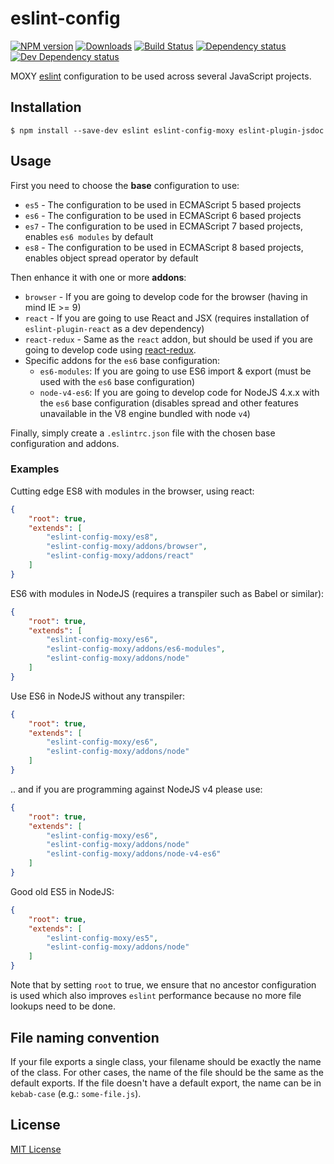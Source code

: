 # eslint-config

[![NPM version][npm-image]][npm-url] [![Downloads][downloads-image]][npm-url] [![Build Status][travis-image]][travis-url] [![Dependency status][david-dm-image]][david-dm-url] [![Dev Dependency status][david-dm-dev-image]][david-dm-dev-url]

[npm-url]:https://npmjs.org/package/eslint-config-moxy
[downloads-image]:http://img.shields.io/npm/dm/eslint-config-moxy.svg
[npm-image]:http://img.shields.io/npm/v/eslint-config-moxy.svg
[travis-url]:https://travis-ci.org/moxystudio/eslint-config
[travis-image]:http://img.shields.io/travis/moxystudio/eslint-config/master.svg
[david-dm-url]:https://david-dm.org/moxystudio/eslint-config
[david-dm-image]:https://img.shields.io/david/moxystudio/eslint-config.svg
[david-dm-dev-url]:https://david-dm.org/moxystudio/eslint-config#info=devDependencies
[david-dm-dev-image]:https://img.shields.io/david/dev/moxystudio/eslint-config.svg

MOXY [eslint](http://eslint.org/) configuration to be used across several JavaScript projects.


## Installation

`$ npm install --save-dev eslint eslint-config-moxy eslint-plugin-jsdoc`


## Usage

First you need to choose the **base** configuration to use:

- `es5` - The configuration to be used in ECMAScript 5 based projects
- `es6` - The configuration to be used in ECMAScript 6 based projects
- `es7` - The configuration to be used in ECMAScript 7 based projects, enables `es6 modules` by default
- `es8` - The configuration to be used in ECMAScript 8 based projects, enables object spread operator by default

Then enhance it with one or more **addons**:

- `browser` - If you are going to develop code for the browser (having in mind IE >= 9)
- `react` - If you are going to use React and JSX (requires installation of `eslint-plugin-react` as a dev dependency)
- `react-redux` - Same as the `react` addon, but should be used if you are going to develop code using [react-redux](https://github.com/reactjs/react-redux).
- Specific addons for the `es6` base configuration:
    - `es6-modules`: If you are going to use ES6 import & export (must be used with the `es6` base configuration)
    - `node-v4-es6`: If you are going to develop code for NodeJS 4.x.x with the `es6` base configuration (disables spread and other features unavailable in the V8 engine bundled with node `v4`)

Finally, simply create a `.eslintrc.json` file with the chosen base configuration and addons.


### Examples

Cutting edge ES8 with modules in the browser, using react:

```json
{
    "root": true,
    "extends": [
        "eslint-config-moxy/es8",
        "eslint-config-moxy/addons/browser",
        "eslint-config-moxy/addons/react"
    ]
}
```

ES6 with modules in NodeJS (requires a transpiler such as Babel or similar):

```json
{
    "root": true,
    "extends": [
        "eslint-config-moxy/es6",
        "eslint-config-moxy/addons/es6-modules",
        "eslint-config-moxy/addons/node"
    ]
}
```

Use ES6 in NodeJS without any transpiler:

```json
{
    "root": true,
    "extends": [
        "eslint-config-moxy/es6",
        "eslint-config-moxy/addons/node"
    ]
}
```

.. and if you are programming against NodeJS v4 please use:

```json
{
    "root": true,
    "extends": [
        "eslint-config-moxy/es6",
        "eslint-config-moxy/addons/node"
        "eslint-config-moxy/addons/node-v4-es6"
    ]
}
```


Good old ES5 in NodeJS:

```json
{
    "root": true,
    "extends": [
        "eslint-config-moxy/es5",
        "eslint-config-moxy/addons/node"
    ]
}
```

Note that by setting `root` to true, we ensure that no ancestor configuration is used which also improves `eslint` performance because no more file lookups need to be done.


## File naming convention

If your file exports a single class, your filename should be exactly the name of the class. For other cases, the name of the file should be the same as the default exports. If the file doesn't have a default export, the name can be in `kebab-case` (e.g.: `some-file.js`).


## License

[MIT License](http://opensource.org/licenses/MIT)

